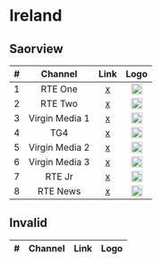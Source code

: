 <h1>Ireland</h1>

<h2>Saorview</h2>

| #   | Channel        | Link  | Logo |
|:---:|:--------------:|:-----:|:-----:
| 1   | RTE One        | [x]() | <img height="20" src=""/> |
| 2   | RTE Two        | [x]() | <img height="20" src=""/> |
| 3   | Virgin Media 1 | [x]() | <img height="20" src=""/> |
| 4   | TG4            | [x]() | <img height="20" src=""/> |
| 5   | Virgin Media 2 | [x]() | <img height="20" src=""/> |
| 6   | Virgin Media 3 | [x]() | <img height="20" src=""/> |
| 7   | RTE Jr         | [x]() | <img height="20" src=""/> |
| 8   | RTE News       | [x]() | <img height="20" src=""/> |

<h2>Invalid</h2>

| #   | Channel        | Link  | Logo |
|:---:|:--------------:|:-----:|:-----:

